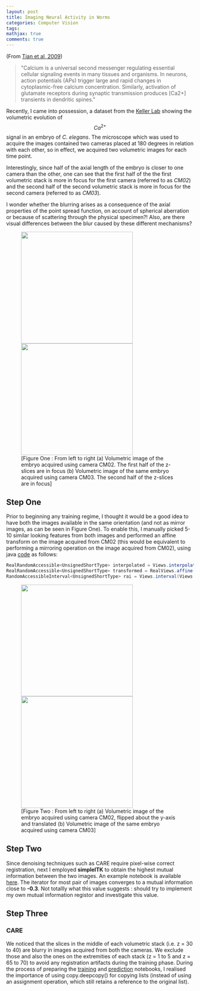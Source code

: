 ```yaml
---
layout: post
title: Imaging Neural Activity in Worms
categories: Computer Vision
tags:
mathjax: true
comments: true
---
```

 
(From [Tian et al, 2009](https://www.ncbi.nlm.nih.gov/pmc/articles/pmc2858873/))
> "Calcium  is  a  universal  second  messenger  regulating  essential cellular   signaling   events   in   many   tissues   and   organisms. In neurons, action potentials (APs) trigger large and rapid changes in cytoplasmic-free calcium concentration. Similarly, activation of  glutamate  receptors  during  synaptic  transmission  produces [Ca2+]  transients  in  dendritic  spines."


Recently, I came into possession, a dataset from the [Keller Lab](https://www.janelia.org/lab/keller-lab) showing the volumetric evolution of $$Ca^{2+}$$ signal in an embryo of *C. elegans*. The microscope which was used to acquire the images contained two cameras placed at 180 degrees in relation with each other, so in effect, we acquired two volumetric images for each time point. 

Interestingly, since half of the axial length of the embryo is closer to one camera than the other, one can see that the first half of the the first volumetric stack is more in focus for the first camera (referred to as *CM02*) and the second half of the second volumetric stack is more in focus for the second camera (referred to as *CM03*).

I wonder whether the blurring arises as a consequence of the axial properties of the point spread function, on account of spherical aberration or because of scattering through the physical specimen?! Also, are there visual differences between the blur caused by these different mechanisms?

<p float="center"><figure>
<img src="/images/2019-07-15/CM02_390.gif" width= "300" />
<img src="/images/2019-07-15/CM03_390.gif" width ="300"/>
<figcaption>
[Figure One : From left to right (a) Volumetric image of the embryo acquired using camera CM02. The first half of the z-slices are in focus (b) Volumetric image of the same embryo acquired using camera CM03. The second half of the z-slices are in focus]</figcaption></figure>
</p>

## Step One

Prior to beginning any training regime, I thought it would be a good idea to have both the images available in the same orientation (and not as mirror images, as can be seen in Figure One). To enable this, I manually picked 5-10 similar looking features from both images and performed an affine transform on the image acquired from CM02 (this would be equivalent to performing a mirroring operation on the image acquired from CM02), using java [code](https://github.com/malaalam/MonitorCalciumSignals/blob/f31fc0bac05e99ebaeb0ff76c0d185f589392fef/src/main/java/bdv/ui/panel/uicomponents/ProcessTimeFrame/RegisterImagesPanel.java#L246) as follows:

```java
RealRandomAccessible<UnsignedShortType> interpolated = Views.interpolate(Views.extendZero(image), new NLinearInterpolatorFactory<>());
RealRandomAccessible<UnsignedShortType> transformed = RealViews.affine(interpolated, affineTransform3D);
RandomAccessibleInterval<UnsignedShortType> rai = Views.interval(Views.raster(transformed), image);
```

<p float="center"><figure>
<img src="/images/2019-07-15/CM02_390_flipped.gif" width= "300" />
<img src="/images/2019-07-15/CM03_390.gif" width ="300"/>
<figcaption>
[Figure Two : From left to right (a) Volumetric image of the embryo acquired using camera CM02, flipped about the y-axis and translated (b) Volumetric image of the same embryo acquired using camera CM03]</figcaption></figure>
</p>


## Step Two


Since denoising techniques such as CARE require pixel-wise correct registration, next I employed **simpleITK** to obtain the highest mutual information between the two images. An example notebook is available [here](https://github.com/malaalam/MonitorCalciumSignals/blob/master/01_Notebooks/03Aug2019/60_Registration_Introduction.ipynb). The iterator for most pair of images converges to a mutual information close to **-0.3**. Not totallly what this value suggests : should try to implement my own mutual information registor and investigate this value.


## Step Three 

### CARE

We noticed that the slices in the middle of each volumetric stack (i.e. z = 30 to 40) are blurry in images acquired from both the cameras. We exclude those and also the ones on the extremities of each stack (z = 1 to 5 and z = 65 to 70) to avoid any registration artifacts during the training phase. During the process of preparing the [training]() and [prediction]() notebooks, I realised the importance of using copy.deepcopy() for copying lists (instead of using an assignment operation, which still retains a reference to the original list).  














  
